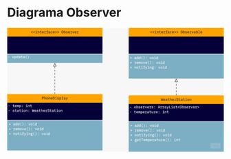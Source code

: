 # Diagrama Observer

<img src="https://raw.githubusercontent.com/mvarocha/Bertoti/main/padroes%20de%20projetos%20de%20sistemas/img/Observer.jpeg">